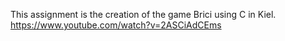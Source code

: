 This assignment is the creation of the game Brici using C in Kiel.
https://www.youtube.com/watch?v=2ASCiAdCEms
